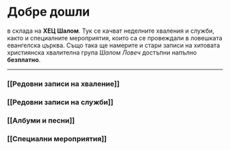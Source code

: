 # Добре дошли 
в склада на **ХЕЦ Шалом**. Тук се качват неделните хваления и служби, както и специалните мероприятия, които са се провеждали в ловешката евангелска църква. Също така ще намерите и стари записи на хитовата християнска хвалителна група *Шалом Ловеч* достъпни напълно **безплатно**. 

---
### [[Редовни записи на хваление]]
 ### [[Редовни записи на служби]]
 ### [[Албуми и песни]]
 ### [[Специални мероприятия]]
